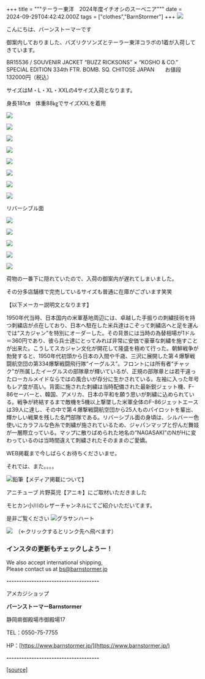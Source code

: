 +++
title = """テーラー東洋　2024年度イチオシのスーベニア"""
date = 2024-09-29T04:42:42.000Z
tags = ["clothes","BarnStormer"]
+++
[![](https://stat.ameba.jp/user_images/20231023/16/barnstormer-go/b2/03/p/o0420015015354743273.png)](https://ameblo.jp/barnstormer-go/entry-12825670498.html)

こんにちは、バーンストーマーです

御案内しておりました、バズリクソンズとテーラー東洋コラボの1着が入荷してきています。

BR15536 / SOUVENIR JACKET “BUZZ RICKSONS” × “KOSHO & CO.” SPECIAL EDITION 334th FTR. BOMB. SQ. CHITOSE JAPAN　　お値段132000円（税込）

サイズはM・L・XL・XXLの4サイズ入荷となります。

身長181㎝　体重88㎏でサイズXXLを着用

[![](https://stat.ameba.jp/user_images/20240929/14/barnstormer-go/49/f3/j/o0466070015491996744.jpg)](https://stat.ameba.jp/user_images/20240929/14/barnstormer-go/49/f3/j/o0466070015491996744.jpg)

[![](https://stat.ameba.jp/user_images/20240929/14/barnstormer-go/38/79/j/o0466070015491996748.jpg)](https://stat.ameba.jp/user_images/20240929/14/barnstormer-go/38/79/j/o0466070015491996748.jpg)

[![](https://stat.ameba.jp/user_images/20240929/14/barnstormer-go/ec/7a/j/o0466070015491996754.jpg)](https://stat.ameba.jp/user_images/20240929/14/barnstormer-go/ec/7a/j/o0466070015491996754.jpg)

[![](https://stat.ameba.jp/user_images/20240929/14/barnstormer-go/92/8e/j/o1200140015491998435.jpg)](https://stat.ameba.jp/user_images/20240929/14/barnstormer-go/92/8e/j/o1200140015491998435.jpg)

[![](https://stat.ameba.jp/user_images/20240929/14/barnstormer-go/e9/a3/j/o1200140015491998438.jpg)](https://stat.ameba.jp/user_images/20240929/14/barnstormer-go/e9/a3/j/o1200140015491998438.jpg)

[![](https://stat.ameba.jp/user_images/20240929/14/barnstormer-go/bd/b7/j/o1200140015491998444.jpg)](https://stat.ameba.jp/user_images/20240929/14/barnstormer-go/bd/b7/j/o1200140015491998444.jpg)

[![](https://stat.ameba.jp/user_images/20240929/14/barnstormer-go/69/f3/j/o1200140015491998448.jpg)](https://stat.ameba.jp/user_images/20240929/14/barnstormer-go/69/f3/j/o1200140015491998448.jpg)

[![](https://stat.ameba.jp/user_images/20240929/14/barnstormer-go/77/a8/j/o1200140015491998452.jpg)](https://stat.ameba.jp/user_images/20240929/14/barnstormer-go/77/a8/j/o1200140015491998452.jpg)

リバーシブル面

[![](https://stat.ameba.jp/user_images/20240929/14/barnstormer-go/4f/d6/j/o1200140015491998426.jpg)](https://stat.ameba.jp/user_images/20240929/14/barnstormer-go/4f/d6/j/o1200140015491998426.jpg)

[![](https://stat.ameba.jp/user_images/20240929/14/barnstormer-go/99/59/j/o1200140015491998431.jpg)](https://stat.ameba.jp/user_images/20240929/14/barnstormer-go/99/59/j/o1200140015491998431.jpg)

[![](https://stat.ameba.jp/user_images/20240929/14/barnstormer-go/d5/cb/j/o1200140015491998456.jpg)](https://stat.ameba.jp/user_images/20240929/14/barnstormer-go/d5/cb/j/o1200140015491998456.jpg)

[![](https://stat.ameba.jp/user_images/20240929/14/barnstormer-go/c0/0f/j/o1200140015491998461.jpg)](https://stat.ameba.jp/user_images/20240929/14/barnstormer-go/c0/0f/j/o1200140015491998461.jpg)

[![](https://stat.ameba.jp/user_images/20240929/14/barnstormer-go/bc/93/j/o1200140015491998464.jpg)](https://stat.ameba.jp/user_images/20240929/14/barnstormer-go/bc/93/j/o1200140015491998464.jpg)

荷物の一番下に隠れていたので、入荷の御案内が遅れてしまいました。

その分多店舗様で完売しているサイズも普通に在庫がございます笑笑

【以下メーカー説明文となります】

1950年代当時、日本国内の米軍基地周辺には、卓越した手振りの刺繍技術を持つ刺繍店が点在しており、日本へ駐在した米兵達はこぞって刺繍店へと足を運んでは“スカジャン”を特別にオーダーした。その背景には当時の為替相場が1ドル＝360円であり、彼ら兵士達にとってみれば非常に安価で豪華な刺繍を施すことが出来た。こうしてスカジャン文化が開花して隆盛を極めて行った。朝鮮戦争が勃発すると、1950年代初頭から日本の入間や千歳、三沢に展開した第４爆撃戦闘航空団の第334爆撃戦闘飛行隊“イーグルス”。フロントには所有者“チャック”が所属したイーグルスの部隊章が輝いているが、正規の部隊章とは若干違ったローカルメイドならではの風合いが存分に生かされている。左袖に入った年号もレア度が高い。背面に施された刺繍は当時配備された最新鋭ジェット機、F-86セーバーと、韓国、アメリカ、日本の平和を願う思いが刺繍に込められている。戦争が終結するまで敵機を5機以上撃墜した米軍全体のF-86ジェットエースは39人に達し、その中で第４爆撃戦闘航空団から25人ものパイロットを輩出、輝かしい戦果を残した名門部隊である。リバーシブル面の身頃は、シルバー一色使いにカラフルな色糸で刺繍が施されているため、ジャパンマップと佇んだ舞妓が一層際立っている。マップに散りばめられた地名の“NAGASAKI”のNがHに変わっているのは当時間違えて刺繍されたそのままのご愛嬌。

WEB掲載まで今しばらくお待ちくださいませ。

それでは、また。。。。

![鉛筆](https://stat100.ameba.jp/blog/ucs/img/char/char3/519.png)【メディア掲載について】

アニチューブ 片野英児【アニキ】にご取材いただきました

モヒカン小川のレザーチャンネルにてご紹介いただいてます。

是非ご覧ください ![グラサンハート](https://stat100.ameba.jp/blog/ucs/img/char/char3/148.png)

[![](https://stat.ameba.jp/user_images/20230412/16/barnstormer-go/6a/23/p/o0108010815269242493.png)](https://www.instagram.com/barnstormer_daily/)　（←クリックするとリンク先へ飛べます）

### インスタの更新もチェックしようー！

We also accept international shipping,  
Please contact us at bs@barnstormer.jp

**\-------------------------------------**

アメカジショップ

**バーンストーマーBarnstormer**

静岡県御殿場市御殿場17

TEL：0550-75-7755

HP：[https://www.barnstormer.jp/](https://www.barnstormer.jp/)

**\-------------------------------------**

[[source]](https://ameblo.jp/barnstormer-go/entry-12869344007.html)
